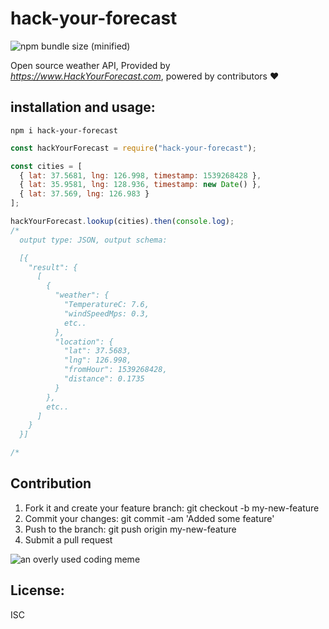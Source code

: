 # hack-your-forecast
![npm bundle size (minified)](https://img.shields.io/HackYourForecast/min/hackyourforecast.svg)

<!-- Hack Your Forecast is a part of *The Open Source Factory*, an open source organization providing reliable weather data from various open source data providors (see licences) -->

Open source weather API, Provided by _https://www.HackYourForecast.com_, powered by contributors ❤

## installation and usage:

`npm i hack-your-forecast`

```javascript
const hackYourForecast = require("hack-your-forecast");

const cities = [
  { lat: 37.5681, lng: 126.998, timestamp: 1539268428 },
  { lat: 35.9581, lng: 128.936, timestamp: new Date() },
  { lat: 37.569, lng: 126.983 }
];

hackYourForecast.lookup(cities).then(console.log);
/*
  output type: JSON, output schema:

  [{
    "result": {
      [
        {
          "weather": {
            "TemperatureC: 7.6,
            "windSpeedMps: 0.3,
            etc..
          },
          "location": {
            "lat": 37.5683,
            "lng": 126.998,
            "fromHour": 1539268428,
            "distance": 0.1735
          }
        },
        etc..
      ]
    }
  }]

/*
```

## Contribution

1. Fork it and create your feature branch: git checkout -b my-new-feature
2. Commit your changes: git commit -am 'Added some feature'
3. Push to the branch: git push origin my-new-feature
4. Submit a pull request

![an overly used coding meme](https://img.devrant.com/devrant/rant/r_536209_rcy6p.gif)

## License:

ISC

<!-- // if timestamp wasn't specified, the current hour will be assumed
// timestamp accepts the following:
// + new Date()
// + new Date(Tue Oct 9 2018 05:35:54 GMT+0200 (W. Europe Summer Time))
// + Math.floor(new Date() / 1000) -->

